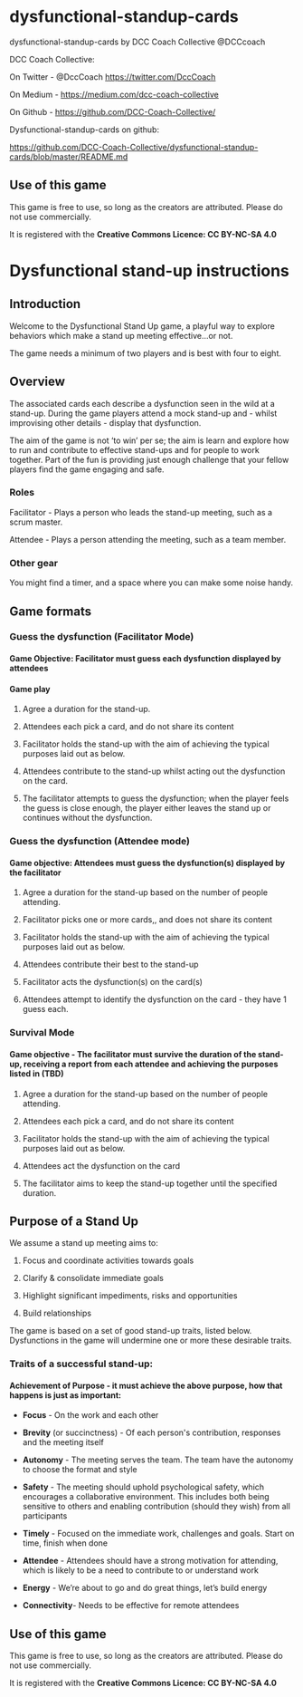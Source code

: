# dysfunctional-standup-cards
dysfunctional-standup-cards by DCC Coach Collective @DCCcoach

DCC Coach Collective:

On Twitter - @DccCoach https://twitter.com/DccCoach

On Medium - https://medium.com/dcc-coach-collective

On Github - https://github.com/DCC-Coach-Collective/

Dysfunctional-standup-cards on github:

https://github.com/DCC-Coach-Collective/dysfunctional-standup-cards/blob/master/README.md

## Use of this game

This game is free to use, so long as the creators are attributed. Please do not use commercially.

It is registered with the **Creative Commons Licence: CC BY-NC-SA 4.0**

# Dysfunctional stand-up instructions

## Introduction

Welcome to the Dysfunctional Stand Up game, a playful way to explore behaviors which make a stand up meeting effective...or not. 

The game needs a minimum of two players and is best with four to eight.

## Overview

The associated cards each describe a dysfunction seen in the wild at a stand-up.  During the game players attend a mock stand-up and - whilst improvising other details - display that dysfunction.  

The aim of the game is not ‘to win’ per se; the aim is learn and explore how to run and contribute to effective stand-ups and for people to work together.  Part of the fun is providing just enough challenge that your fellow players find the game engaging and safe.

### Roles

Facilitator - Plays a person who leads the stand-up meeting, such as a scrum master.

Attendee - Plays a person attending the meeting, such as a team member.

### Other gear

You might find a timer, and a space where you can make some noise handy.

## Game formats

### Guess the dysfunction (Facilitator Mode)  

#### Game Objective: Facilitator must guess each dysfunction displayed by attendees

#### Game play

1. Agree a duration for the stand-up.

2. Attendees each pick a card, and do not share its content

3. Facilitator holds the stand-up with the aim of achieving the typical purposes laid out as below.

4. Attendees contribute to the stand-up whilst acting out the dysfunction on the card.

5. The facilitator attempts to guess the dysfunction; when the player feels the guess is close enough, the player either leaves the stand up or continues without the dysfunction.

### Guess the dysfunction (Attendee mode)

#### Game objective: Attendees must guess the dysfunction(s) displayed by the facilitator

1. Agree a duration for the stand-up based on the number of people attending.

2. Facilitator picks one or more cards,, and does not share its content

3. Facilitator holds the stand-up with the aim of achieving the typical purposes laid out as below.

4. Attendees contribute their best to the stand-up

5. Facilitator acts the dysfunction(s) on the card(s)

6. Attendees attempt to identify the dysfunction on the card - they have 1 guess each.

### Survival Mode

#### Game objective - The facilitator must survive the duration of the stand-up, receiving a report from each attendee and achieving the purposes listed in (TBD)

1. Agree a duration for the stand-up based on the number of people attending.

2. Attendees each pick a card, and do not share its content

3. Facilitator holds the stand-up with the aim of achieving the typical purposes laid out as below.

4. Attendees act the dysfunction on the card

5. The facilitator aims to keep the stand-up together until the specified duration.

## Purpose of a Stand Up

We assume a stand up meeting aims to:

1. Focus and coordinate activities towards goals

2. Clarify & consolidate immediate goals 

3. Highlight significant impediments, risks and opportunities

4. Build relationships

The game is based on a set of good stand-up traits, listed below. Dysfunctions in the game will undermine one or more these desirable traits.

### Traits of a successful stand-up:

#### Achievement of Purpose - it must achieve the above purpose, how that happens is just as important:

* **Focus** - On the work and each other

* **Brevity** (or succinctness) - Of each person's contribution, responses and the meeting itself

* **Autonomy** - The meeting serves the team.  The team have the autonomy to choose the format and style

* **Safety** - The meeting should uphold psychological safety, which encourages a collaborative environment.  This includes both being sensitive to others and enabling contribution (should they wish) from all participants

* **Timely** - Focused on the immediate work, challenges and goals.  Start on time, finish when done  

* **Attendee** - Attendees should have a strong motivation for attending, which is likely to be a need to contribute to or understand work

* **Energy** - We’re about to go and do great things, let’s build energy

* **Connectivity**- Needs to be effective for remote attendees

## Use of this game

This game is free to use, so long as the creators are attributed. Please do not use commercially.

It is registered with the **Creative Commons Licence: CC BY-NC-SA 4.0**
